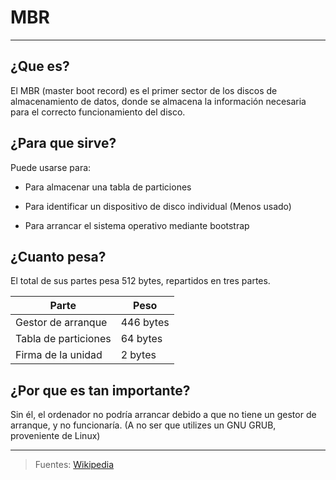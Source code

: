 # MBR
---
## ¿Que es?  
El MBR (master boot record) es el primer sector de los discos de almacenamiento de datos, donde se almacena la información necesaria para el correcto funcionamiento del disco.
## ¿Para que sirve? 
Puede usarse para: 
* Para almacenar una tabla de particiones

* Para identificar un dispositivo de disco individual (Menos usado)

* Para arrancar el sistema operativo mediante bootstrap

## ¿Cuanto pesa? 
El total de sus partes pesa 512 bytes, repartidos en tres partes.


Parte | Peso
----------------- | -------------------
Gestor de arranque| 446 bytes
Tabla de particiones | 64 bytes 
Firma de la unidad | 2 bytes


## ¿Por que es tan importante?

Sin él, el ordenador no podría arrancar debido a que no tiene un gestor de arranque, y no funcionaría.  (A no ser que utilizes un GNU GRUB, proveniente de Linux) 

---
>Fuentes: [Wikipedia](https://es.wikipedia.org/wiki/Registro_de_arranque_principal)  
